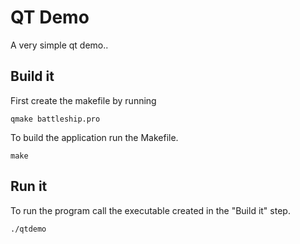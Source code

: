 # QT Demo
A very simple qt demo..


## Build it
First create the makefile by running

```
qmake battleship.pro
```

To build the application run the Makefile.

```
make
```


## Run it
To run the program call the executable created in the "Build it" step.

```
./qtdemo
```

